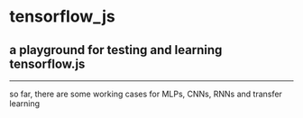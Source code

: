 # tensorflow_js
## a playground for testing and learning tensorflow.js
___
so far, there are some working cases for MLPs, CNNs, RNNs and transfer learning
